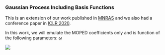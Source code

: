 ### Gaussian Process Including Basis Functions

<!-- <img src="https://latex.codecogs.com/svg.latex?\normal&space;x=\frac{-b\pm\sqrt{b^2-4ac}}{2a}"/> -->

This is an extension of our work published in <a href="https://doi.org/10.1093/mnras/staa2102">MNRAS</a> and we also had a conference paper in <a href="https://iclr2020-fsai.github.io/FSAI/">ICLR 2020</a>.

In this work, we will emulate the MOPED coefficients only and is function of the following parameters: $\omega$

<img src="https://latex.codecogs.com/svg.latex?\normal&space;  \left[\Omega_{\textrm{cdm}}h^{2}\right]"/>